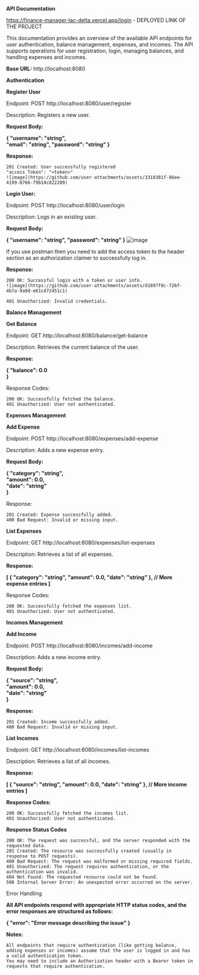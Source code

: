 **API Documentation**


https://finance-manager-lac-delta.vercel.app/login - DEPLOYED LINK OF THE PROJECT


This documentation provides an overview of the available API endpoints for user authentication, balance management, expenses, and incomes. The API supports operations for user registration, login, managing balances, and handling expenses and incomes.

**Base URL:**
http://localhost:8080

**Authentication**

**Register User**

Endpoint: POST http://localhost:8080/user/register

Description: Registers a new user.

**Request Body:**

**{
  "username": "string",  
  "email": "string", 
  "password": "string"   }**

**Response:**

    201 Created: User successfully registered
    "access Token": "<token>"
    ![image](https://github.com/user-attachments/assets/3318381f-86ee-4199-8766-79b14c822209)





**Login User:**

Endpoint: POST http://localhost:8080/user/login

Description: Logs in an existing user.

**Request Body:**

**{
  "username": "string", 
  "password": "string"  }**
  ![image](https://github.com/user-attachments/assets/26eae07b-a4e7-440f-8c52-ef7eba56bc6c)

  
If you use postman then you need to add the access token to the header section as an authorization claimer to successfully log in.

**Response:**

    200 OK: Successful login with a token or user info.
    ![image](https://github.com/user-attachments/assets/d1897f8c-726f-4b7a-9a9d-e61cd72451c1)

    401 Unauthorized: Invalid credentials.
    

**Balance Management**

**Get Balance**

Endpoint: GET http://localhost:8080/balance/get-balance

Description: Retrieves the current balance of the user.

**Response:**

**{
  "balance": 0.0  
}**

Response Codes:

    200 OK: Successfully fetched the balance.
    401 Unauthorized: User not authenticated.

**Expenses Management**

**Add Expense**

Endpoint: POST http://localhost:8080/expenses/add-expense

Description: Adds a new expense entry.

**Request Body:**

**{
  "category": "string",    
  "amount": 0.0,           
  "date": "string"       
  }**

Response:

    201 Created: Expense successfully added.
    400 Bad Request: Invalid or missing input.

**List Expenses**

Endpoint: GET http://localhost:8080/expenses/list-expenses

Description: Retrieves a list of all expenses.

**Response:**

**[
  {
    "category": "string",
    "amount": 0.0,
    "date": "string"
  },
  // More expense entries
]**

Response Codes:

    200 OK: Successfully fetched the expenses list.
    401 Unauthorized: User not authenticated.


**Incomes Management**

**Add Income**

Endpoint: POST http://localhost:8080/incomes/add-income

Description: Adds a new income entry.

**Request Body:**

**{
  "source": "string",  
  "amount": 0.0,       
  "date": "string"     
}**

**Response:**

    201 Created: Income successfully added.
    400 Bad Request: Invalid or missing input.

**List Incomes**

Endpoint: GET http://localhost:8080/incomes/list-incomes

Description: Retrieves a list of all incomes.

**Response:**

**[
  {
    "source": "string",
    "amount": 0.0,
    "date": "string"
  },
  // More income entries
]**

**Response Codes:**

    200 OK: Successfully fetched the incomes list.
    401 Unauthorized: User not authenticated.

**Response Status Codes**

    200 OK: The request was successful, and the server responded with the requested data.
    201 Created: The resource was successfully created (usually in response to POST requests).
    400 Bad Request: The request was malformed or missing required fields.
    401 Unauthorized: The request requires authentication, or the authentication was invalid.
    404 Not Found: The requested resource could not be found.
    500 Internal Server Error: An unexpected error occurred on the server.

Error Handling

**All API endpoints respond with appropriate HTTP status codes, and the error responses are structured as follows:**

**{
  "error": "Error message describing the issue"
}**

**Notes:**

    All endpoints that require authentication (like getting balance, adding expenses or incomes) assume that the user is logged in and has a valid authentication token.
    You may need to include an Authorization header with a Bearer token in requests that require authentication.

